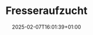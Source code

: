 ---
title: Fresseraufzucht
linkTitle: Fresseraufzucht
date: 2025-02-07T16:01:39+01:00
draft: false
type: docs
description: Alle notwendigen Informationen für einen Fresseraufzüchter
---